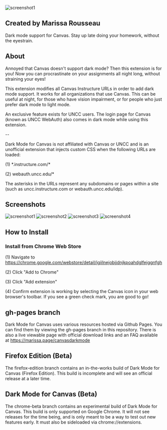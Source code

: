 ![screenshot1](https://marissa.page/canvasdarkmode/banner.png)
## Created by Marissa Rousseau
Dark mode support for Canvas. Stay up late doing your homework, without the eyestrain.
## About
Annoyed that Canvas doesn't support dark mode? Then this extension is for you! Now you can procrastinate on your assignments all night long, without straining your eyes!

This extension modifies all Canvas Instructure URLs in order to add dark mode support.  It works for all organizations that use Canvas. This can be useful at night, for those who have vision impairment, or for people who just prefer dark mode to light mode.  

An exclusive feature exists for UNCC users. The login page for Canvas (known as UNCC WebAuth) also comes in dark mode while using this extension.

--

Dark Mode for Canvas is not affiliated with Canvas or UNCC and is an unofficial extension that injects custom CSS when the following URLs are loaded:

(1) \*.instructure.com/\*

(2) webauth.uncc.edu/\*

The asterisks in the URLs represent any subdomains or pages within a site (such as uncc.instructure.com or webauth.uncc.edu/idp).

 ## Screenshots
 ![screenshot1](https://marissa.page/canvasdarkmode/screenshot1.png)
 ![screenshot2](https://marissa.page/canvasdarkmode/screenshot2.png)
 ![screenshot3](https://marissa.page/canvasdarkmode/screenshot3.png)
 ![screenshot4](https://marissa.page/canvasdarkmode/screenshot4.png)

 ## How to Install
 ### Install from Chrome Web Store
 (1) Navigate to https://chrome.google.com/webstore/detail/jgiilnejobjjdnjkpoahdglfejggnfgh

 (2) Click "Add to Chrome"

 (3) Click "Add extension"

 (4) Confirm extension is working by selecting the Canvas icon in your web browser's toolbar. If you see a green check mark, you are good to go!

 ## gh-pages branch
 Dark Mode for Canvas uses various resources hosted via Github Pages.  You can find them by viewing the gh-pages branch in this repository. There is also a live viewable page with official download links and an FAQ available at https://marissa.page/canvasdarkmode

 ## Firefox Edition (Beta)
 The firefox-edition branch contains an in-the-works build of Dark Mode for Canvas (Firefox Edition). This build is incomplete and will see an official release at a later time. 

 ## Dark Mode for Canvas (Beta)
 The chrome-beta branch contains an experimental build of Dark Mode for Canvas. This build is only supported on Google Chrome. It will not see releases for the time being, and is only meant to be a way to test out new features early. It must also be sideloaded via chrome://extensions. 
